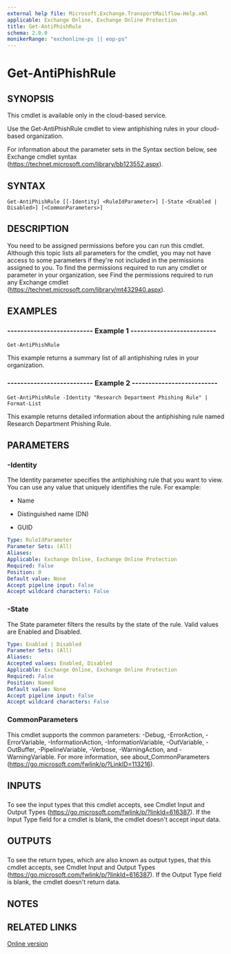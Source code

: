 ```yaml
---
external help file: Microsoft.Exchange.TransportMailflow-Help.xml
applicable: Exchange Online, Exchange Online Protection
title: Get-AntiPhishRule
schema: 2.0.0
monikerRange: "exchonline-ps || eop-ps"
---
```


# Get-AntiPhishRule

## SYNOPSIS
This cmdlet is available only in the cloud-based service.

Use the Get-AntiPhishRule cmdlet to view antiphishing rules in your cloud-based organization.

For information about the parameter sets in the Syntax section below, see Exchange cmdlet syntax (https://technet.microsoft.com/library/bb123552.aspx).

## SYNTAX

```
Get-AntiPhishRule [[-Identity] <RuleIdParameter>] [-State <Enabled | Disabled>] [<CommonParameters>]
```

## DESCRIPTION
You need to be assigned permissions before you can run this cmdlet. Although this topic lists all parameters for the cmdlet, you may not have access to some parameters if they're not included in the permissions assigned to you. To find the permissions required to run any cmdlet or parameter in your organization, see Find the permissions required to run any Exchange cmdlet (https://technet.microsoft.com/library/mt432940.aspx).

## EXAMPLES

### -------------------------- Example 1 --------------------------
```
Get-AntiPhishRule
```

This example returns a summary list of all antiphishing rules in your organization.

### -------------------------- Example 2 --------------------------
```
Get-AntiPhishRule -Identity "Research Department Phishing Rule" | Format-List
```

This example returns detailed information about the antiphishing rule named Research Department Phishing Rule.

## PARAMETERS

### -Identity
The Identity parameter specifies the antiphishing rule that you want to view. You can use any value that uniquely identifies the rule. For example:

- Name

- Distinguished name (DN)

- GUID

```yaml
Type: RuleIdParameter
Parameter Sets: (All)
Aliases:
Applicable: Exchange Online, Exchange Online Protection
Required: False
Position: 0
Default value: None
Accept pipeline input: False
Accept wildcard characters: False
```

### -State
The State parameter filters the results by the state of the rule. Valid values are Enabled and Disabled. 

```yaml
Type: Enabled | Disabled
Parameter Sets: (All)
Aliases:
Accepted values: Enabled, Disabled
Applicable: Exchange Online, Exchange Online Protection
Required: False
Position: Named
Default value: None
Accept pipeline input: False
Accept wildcard characters: False
```

### CommonParameters
This cmdlet supports the common parameters: -Debug, -ErrorAction, -ErrorVariable, -InformationAction, -InformationVariable, -OutVariable, -OutBuffer, -PipelineVariable, -Verbose, -WarningAction, and -WarningVariable. For more information, see about_CommonParameters (https://go.microsoft.com/fwlink/p/?LinkID=113216).

## INPUTS

###  
To see the input types that this cmdlet accepts, see Cmdlet Input and Output Types (https://go.microsoft.com/fwlink/p/?linkId=616387). If the Input Type field for a cmdlet is blank, the cmdlet doesn't accept input data.

## OUTPUTS

###  
To see the return types, which are also known as output types, that this cmdlet accepts, see Cmdlet Input and Output Types (https://go.microsoft.com/fwlink/p/?linkId=616387). If the Output Type field is blank, the cmdlet doesn't return data.

## NOTES

## RELATED LINKS

[Online version](https://technet.microsoft.com/library/c546e813-d7d2-45d6-bb35-839d16e1f7ee.aspx)
